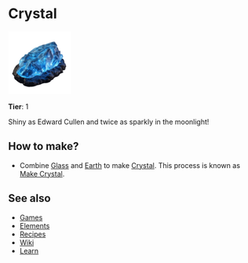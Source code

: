 # Crystal

![](../images/item.crystal.png)

**Tier**: 1

Shiny as Edward Cullen and twice as sparkly in the moonlight!

## How to make?

* Combine [Glass](/wiki/elements/glass) and [Earth](/wiki/elements/earth) to make [Crystal](/wiki/elements/crystal). This process is known as [Make Crystal](/wiki/recipes/make-crystal).

## See also

* [Games](/wiki/games)
* [Elements](/wiki/elements)
* [Recipes](/wiki/recipes)
* [Wiki](/wiki/index)
* [Learn](/learn/index)